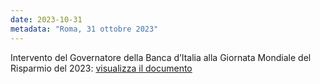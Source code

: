 ```yaml
---
date: 2023-10-31
metadata: "Roma, 31 ottobre 2023"
---
```


Intervento del Governatore della Banca d’Italia alla Giornata Mondiale del Risparmio del 2023: <a href="/assets/2023-10-30-visco-acri.pdf" target="_blank">visualizza il documento</a>
